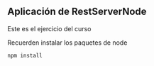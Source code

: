 ## Aplicación de RestServerNode

Este es el ejercicio del curso

Recuerden instalar los paquetes de node

```
npm install
```